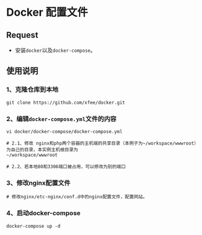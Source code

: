 # Docker 配置文件

## Request

- 安装`docker`以及`docker-compose`。

## 使用说明

### 1、克隆仓库到本地

```shell
git clone https://github.com/xfee/docker.git
```

### 2、编辑`docker-compose.yml`文件的内容

```shell
vi docker/docker-compose/docker-compose.yml

# 2.1、修改 nginx和php两个容器的主机端的共享目录（本例子为~/workspace/wwwroot）为自己的目录，本实例主机根目录为
~/workspace/wwwroot

# 2.2、若本地80和3306端口被占用，可以修改为别的端口
```



### 3、修改nginx配置文件

```shell
# 修改nginx/etc-nginx/conf.d中的nginx配置文件，配置网站。
```



### 4、启动docker-compose

```shell
docker-compose up -d
```



